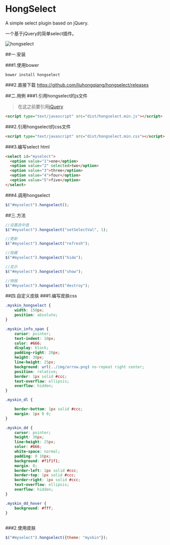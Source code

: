 HongSelect
=======
A simple select plugin based on jQuery.

一个基于jQuery的简单select插件。

![hongselect](http://www.smallyard.cn/img/hongselect.png)

##一.安装

###1.使用bower
```shell
bower install hongselect
```

###2.直接下载
https://github.com/liuhongqiang/hongselect/releases

##二.用例
###1.引用hongselect的js文件
>在这之前要引用[jQuery](http://jquery.com/)

```html
<script type="text/javascript" src="dist/hongselect.min.js"></script>
```
###2.引用hongselect的css文件
```html
<script type="text/javascript" src="dist/hongselect.min.css"></script>
```
###3.编写select html
```html
<select id="myselect">
  <option value="1">one</option>
  <option value="2" selected>two</option>
  <option value="3">three</option>
  <option value="4">four</option>
  <option value="5">five</option>
</select>
```
###4.调用hongselect
```javascript
$("#myselect").hongselect();
```
##三.方法

```javascript
//设置选中值
$("#myselect").hongselect("setSelectVal", 1);

//更新
$("#myselect").hongselect("refresh");

//隐藏
$("#myselect").hongselect("hide");

//显示
$("#myselect").hongselect("show");

//销毁
$("#myselect").hongselect("destroy");
```

##四.自定义皮肤
###1.编写皮肤css
```css
.myskin_hongselect {
    width: 150px;
    position: absolute;
}

.myskin_info_span {
    cursor: pointer;
    text-indent: 10px;
    color: #666;
    display: block;
    padding-right: 20px;
    height: 30px;
    line-height: 25px;
    background: url(../img/arrow.png) no-repeat right center;
    position: relative;
    border: 1px solid #ccc;
    text-overflow: ellipsis;
    overflow: hidden;
}

.myskin_dl {

    border-bottom: 1px solid #ccc;
    margin: 1px 0 0;
}

.myskin_dd {
    cursor: pointer;
    height: 30px;
    line-height: 25px;
    color: #666;
    white-space: normal;
    padding: 0 10px;
    background: #f1f1f1;
    margin: 0;
    border-left: 1px solid #ccc;
    border-top: 1px solid #ccc;
    border-right: 1px solid #ccc;
    text-overflow: ellipsis;
    overflow: hidden;
}

.myskin_dd_hover {
    background: #fff;
}
  
```
###2.使用皮肤
```javascript
$("#myselect").hongselect({theme: "myskin"});
```


